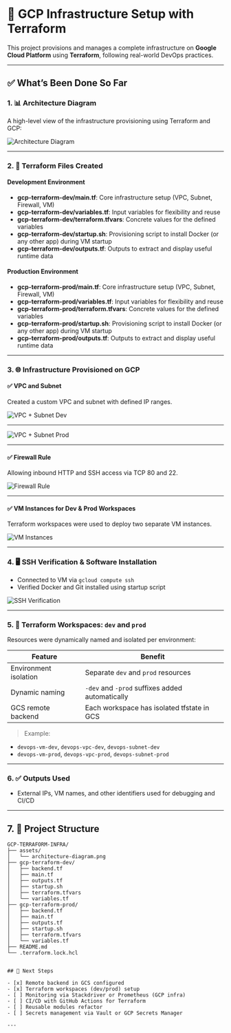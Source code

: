 # 🚀 GCP Infrastructure Setup with Terraform

This project provisions and manages a complete infrastructure on **Google Cloud Platform** using **Terraform**, following real-world DevOps practices.

---

## ✅ What’s Been Done So Far

### 1. 📊 Architecture Diagram

A high-level view of the infrastructure provisioning using Terraform and GCP:

![Architecture Diagram](./assets/architecture-diagram.png)

---

### 2. 🔧 Terraform Files Created

#### Development Environment

- **gcp-terraform-dev/main.tf**: Core infrastructure setup (VPC, Subnet, Firewall, VM)
- **gcp-terraform-dev/variables.tf**: Input variables for flexibility and reuse
- **gcp-terraform-dev/terraform.tfvars**: Concrete values for the defined variables
- **gcp-terraform-dev/startup.sh**: Provisioning script to install Docker (or any other app) during VM startup
- **gcp-terraform-dev/outputs.tf**: Outputs to extract and display useful runtime data

#### Production Environment

- **gcp-terraform-prod/main.tf**: Core infrastructure setup (VPC, Subnet, Firewall, VM)
- **gcp-terraform-prod/variables.tf**: Input variables for flexibility and reuse
- **gcp-terraform-prod/terraform.tfvars**: Concrete values for the defined variables
- **gcp-terraform-prod/startup.sh**: Provisioning script to install Docker (or any other app) during VM startup
- **gcp-terraform-prod/outputs.tf**: Outputs to extract and display useful runtime data

---

### 3. 🌐 Infrastructure Provisioned on GCP

#### ✅ VPC and Subnet

Created a custom VPC and subnet with defined IP ranges.

![VPC + Subnet Dev](./assets/vpc-subnet-dev.png)

---

![VPC + Subnet Prod](./assets/vpc-subnet-prod.png)

---

#### ✅ Firewall Rule

Allowing inbound HTTP and SSH access via TCP 80 and 22.

![Firewall Rule](./assets/firewall-rule.png)

---

#### ✅ VM Instances for Dev & Prod Workspaces

Terraform workspaces were used to deploy two separate VM instances.

![VM Instances](./assets/vm-list.png)

---

### 4. 🖥️ SSH Verification & Software Installation

- Connected to VM via `gcloud compute ssh`
- Verified Docker and Git installed using startup script

![SSH Verification](./assets/ssh-verification.png)

---

### 5. 🌱 Terraform Workspaces: `dev` and `prod`

Resources were dynamically named and isolated per environment:

| Feature               | Benefit                                         |
| --------------------- | ----------------------------------------------- |
| Environment isolation | Separate `dev` and `prod` resources             |
| Dynamic naming        | `-dev` and `-prod` suffixes added automatically |
| GCS remote backend    | Each workspace has isolated tfstate in GCS      |

> Example:

- `devops-vm-dev`, `devops-vpc-dev`, `devops-subnet-dev`
- `devops-vm-prod`, `devops-vpc-prod`, `devops-subnet-prod`

---

### 6. ✅ Outputs Used

- External IPs, VM names, and other identifiers used for debugging and CI/CD

---

## 7. 📁 Project Structure

```plaintext
GCP-TERRAFORM-INFRA/
├── assets/
│   └── architecture-diagram.png
├── gcp-terraform-dev/
│   ├── backend.tf
│   ├── main.tf
│   ├── outputs.tf
│   ├── startup.sh
│   ├── terraform.tfvars
│   └── variables.tf
├── gcp-terraform-prod/
│   ├── backend.tf
│   ├── main.tf
│   ├── outputs.tf
│   ├── startup.sh
│   ├── terraform.tfvars
│   └── variables.tf
├── README.md
└── .terraform.lock.hcl


## 🏁 Next Steps

- [x] Remote backend in GCS configured
- [x] Terraform workspaces (dev/prod) setup
- [ ] Monitoring via Stackdriver or Prometheus (GCP infra)
- [ ] CI/CD with GitHub Actions for Terraform
- [ ] Reusable modules refactor
- [ ] Secrets management via Vault or GCP Secrets Manager

---

```
